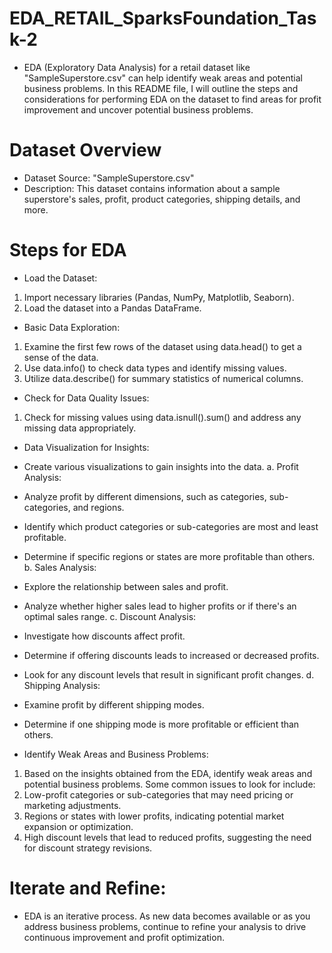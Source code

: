 # EDA_RETAIL_SparksFoundation_Task-2
* EDA (Exploratory Data Analysis) for a retail dataset like "SampleSuperstore.csv" can help identify weak areas and potential business problems. In this README file, I will outline the steps and considerations for performing EDA on the dataset to find areas for profit improvement and uncover potential business problems.

# Dataset Overview
* Dataset Source: "SampleSuperstore.csv"
* Description: This dataset contains information about a sample superstore's sales, profit, product categories, shipping details, and more.

# Steps for EDA
* Load the Dataset:
1. Import necessary libraries (Pandas, NumPy, Matplotlib, Seaborn).
2. Load the dataset into a Pandas DataFrame.
   
* Basic Data Exploration:
1. Examine the first few rows of the dataset using data.head() to get a sense of the data.
2. Use data.info() to check data types and identify missing values.
3. Utilize data.describe() for summary statistics of numerical columns.
   
* Check for Data Quality Issues:
1. Check for missing values using data.isnull().sum() and address any missing data appropriately.

* Data Visualization for Insights:
* Create various visualizations to gain insights into the data.
a. Profit Analysis:
* Analyze profit by different dimensions, such as categories, sub-categories, and regions.
* Identify which product categories or sub-categories are most and least profitable.
* Determine if specific regions or states are more profitable than others.
b. Sales Analysis:
* Explore the relationship between sales and profit.
* Analyze whether higher sales lead to higher profits or if there's an optimal sales range.
c. Discount Analysis:
* Investigate how discounts affect profit.
* Determine if offering discounts leads to increased or decreased profits.
* Look for any discount levels that result in significant profit changes.
d. Shipping Analysis:
* Examine profit by different shipping modes.
* Determine if one shipping mode is more profitable or efficient than others.

* Identify Weak Areas and Business Problems:
1. Based on the insights obtained from the EDA, identify weak areas and potential business problems. Some common issues to look for include:
2. Low-profit categories or sub-categories that may need pricing or marketing adjustments.
3. Regions or states with lower profits, indicating potential market expansion or optimization.
4. High discount levels that lead to reduced profits, suggesting the need for discount strategy revisions.

# Iterate and Refine:
* EDA is an iterative process. As new data becomes available or as you address business problems, continue to refine your analysis to drive continuous improvement and profit optimization.
